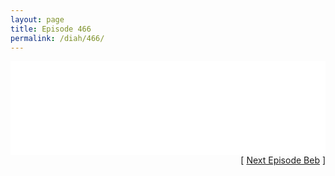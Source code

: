 ```yaml
---
layout: page
title: Episode 466
permalink: /diah/466/
---
```


<iframe allowfullscreen="true" frameborder="0" style="width:100%;" marginheight="0" marginwidth="0" mozallowfullscreen="true" scrolling="NO" src="//gdriveplayer.us/embed2.php?link=%252FQhhcKNHoiUMk%252BLu3QJmSAZ9i6O2cPUsCb4L0J9KPP8cGIt5lRjtI7Nn4vnwAyu3Gnj%252Fylea331D3RlGc0LERjf5BxGS%252BsZbu211myYUXXlfL3%252FRTaJrrn9eMu7np1g9KEDLhp7lJyQsAgYc%252Bi9jPYx19FGLR8ueq8rmyD%252Fe4vpGMeky4iytLd83Tlac7L8XJGjsh%252BMaqRXndNc4YRMNnO&amp;no_adult=yes" webkitallowfullscreen="true"></iframe>

<div align="right">[ <a href="/diah/467/">Next Episode Beb</a> ]</div>

